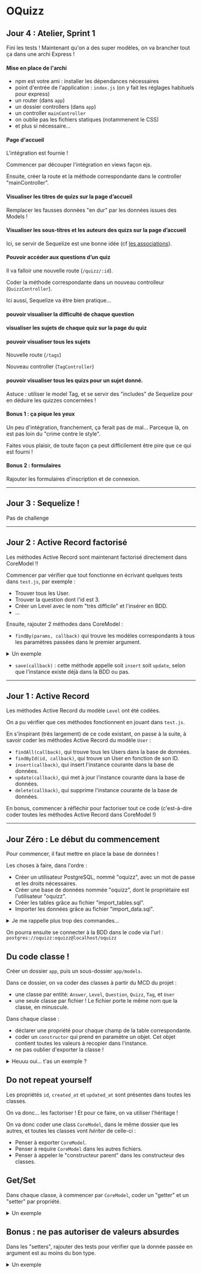 # OQuizz

## Jour 4 : Atelier, Sprint 1

Fini les tests ! Maintenant qu'on a des super modèles, on va brancher tout ça dans une archi Express !

#### Mise en place de l'archi
- npm est votre ami : installer les dépendances nécessaires
- point d'entrée de l'application : `index.js` (on y fait les réglages habituels pour express)
- un router (dans `app`)
- un dossier controllers (dans `app`)
- un controller `mainController`
- on oublie pas les fichiers statiques (notammenent le CSS)
- et plus si nécessaire...

#### Page d'accueil

L'intégration est fournie !

Commencer par découper l'intégration en views façon ejs.

Ensuite, créer la route et la méthode correspondante dans le controller "mainController".

#### Visualiser les titres de quizs sur la page d’accueil	

Remplacer les fausses données "en dur" par les données issues des Models !

#### Visualiser les sous-titres et les auteurs des quizs sur la page d’accueil

Ici, se servir de Sequelize est une bonne idée (cf [les associations](https://sequelize.org/master/manual/models-usage.html#eager-loading)).

#### Pouvoir accéder aux questions d’un quiz	

Il va falloir une nouvelle route (`/quizz/:id`).

Coder la méthode correspondante dans un nouveau controlleur (`QuizzController`).

Ici aussi, Sequelize va être bien pratique...

#### pouvoir visualiser la difficulté de chaque question	

#### visualiser les sujets de chaque quiz sur la page du quiz	

#### pouvoir visualiser tous les sujets	

Nouvelle route (`/tags`)

Nouveau controller (`TagController`)

#### pouvoir visualiser tous les quizs pour un sujet donné.

Astuce : utiliser le model Tag, et se servir des "includes" de Sequelize pour en déduire les quizzes concernées !

#### Bonus 1 : ça pique les yeux

Un peu d'intégration, franchement, ça ferait pas de mal... Parceque là, on est pas loin du "crime contre le style".

Faites vous plaisir, de toute façon ça peut difficilement être pire que ce qui est fourni !

#### Bonus 2 : formulaires

Rajouter les formulaires d'inscription et de connexion. 

---

## Jour 3 : Sequelize !

Pas de challenge

---

## Jour 2 : Active Record factorisé

Les méthodes Active Record sont maintenant factorisé directement dans CoreModel !!

Commencer par vérifier que tout fonctionne en écrivant quelques tests dans `test.js`, par exemple : 
- Trouver tous les User.
- Trouver la question dont l'id est 3.
- Créer un Level avec le nom "très difficile" et l'insérer en BDD.
- ...

Ensuite, rajouter 2 méthodes dans CoreModel : 
- `findBy(params, callback)` qui trouve les modèles correspondants à tous les paramètres passées dans le premier argument.
<details>
<summary>Un exemple</summary>

```js
Level.findBy({name:"difficile"}, callback); // trouve le(s) level(s) dont le nom est "difficile"
User.findBy({email: "michel@oclock.io"}, callback); // trouve le(s) user(s) dont l'email est "michel@oclock.io"
Tag.findBy({
  name: "Histoire",
  status: 1
}, callback); // trouve le(s) tag(s) dont le name est "Histoire" ET dont le status est 1.

```
</details>

- `save(callback)` : cette méthode appelle soit `insert` soit `update`, selon que l'instance existe déjà dans la BDD ou pas.

---

## Jour 1 : Active Record

Les méthodes Active Record du modèle `Level` ont été codées.

On a pu vérifier que ces méthodes fonctionnent en jouant dans `test.js`.

En s'inspirant (très largement) de ce code existant, on passe à la suite, à savoir coder les méthodes Active Record du modèle `User` : 
- `findAll(callback)`, qui trouve tous les Users dans la base de données.
- `findById(id, callback)`, qui trouve un User en fonction de son ID.
- `insert(callback)`, qui insert l'instance courante dans la base de données.
- `update(callback)`, qui met à jour l'instance courante dans la base de données.
- `delete(callback)`, qui supprime l'instance courante de la base de données.

En bonus, commencer à réfléchir pour factoriser tout ce code (c'est-à-dire coder toutes les méthodes Active Record dans CoreModel !)

---

## Jour Zéro : Le début du commencement

Pour commencer, il faut mettre en place la base de données !

Les choses à faire, dans l'ordre : 
- Créer un utilisateur PostgreSQL, nommé "oquizz", avec un mot de passe et les droits nécessaires.
- Créer une base de données nommée "oquizz", dont le propriétaire est l'utilisateur "oquizz".
- Créer les tables grâce au fichier "import_tables.sql".
- Importer les données grâce au fichier "import_data.sql".

<details>
<summary>Je me rappelle plus trop des commandes...</summary>

### Créer un utilisateur PostgreSQL, nommé "oquizz", avec un mot de passe et les droits nécessaires.
- d'abord se connecter à PostgreSQL en tant que "postgres": `sudo -i -u postgres`, puis `psql`
- puis créer l'utilisateur : `CREATE USER oquizz WITH LOGIN PASSWORD 'oquizz';`

### Créer une base de données nommée "oquizz", dont le propriétaire est l'utilisateur "oquizz".
- d'abord se connecter à PostgreSQL en tant que "postgres" (si c'est pas déjà fait): `sudo -i -u postgres`, puis `psql` 
- puis créer l'utilisateur : `CREATE DATABASE oquizz OWNER oquizz;`

### Créer les tables grâce au fichier "import_tables.sql".
- `psql -U oquizz -f data/import_tables.sql`

### Importer les données grâce au fichier "import_data.sql".
- `psql -U oquizz -f data/import_data.sql`

</details>

On pourra ensuite se connecter à la BDD dans le code via l'url : `postgres://oquizz:oquizz@localhost/oquizz`

## Du code classe !

Créer un dossier `app`, puis un sous-dossier `app/models`.

Dans ce dossier, on va coder des classes à partir du MCD du projet : 
- une classe par entité: `Answer`, `Level`, `Question`, `Quizz`, `Tag`, et `User`
- une seule classe par fichier ! Le fichier porte le même nom que la classe, en minuscule.

Dans chaque classe : 
- déclarer une propriété pour chaque champ de la table correspondante.
- coder un `constructor` qui prend en paramètre un objet. Cet objet contient toutes les valeurs à recopier dans l'instance.
- ne pas oublier d'exporter la classe !

<details>
<summary>Heuuu oui... t'as un exemple ?</summary>

Le but, c'est d'arriver à faire ça : 
```js

const monTag = new Tag({
  name: "un super tag",
  status: 1
});
```

On devrait donc avoir un truc dans ce genre : 
```js
class Tag {
  constructor(obj) {
    this.name = obj.name;
    this.status = obj.status;
  }
};
```
</details>

## Do not repeat yourself

Les propriétés `id`, `created_at` et `updated_at` sont présentes dans toutes les classes.

On va donc... les factoriser ! Et pour ce faire, on va utiliser l'héritage !

On va donc coder une class `CoreModel`, dans le même dossier que les autres, et toutes les classes vont _hériter_ de celle-ci : 
- Penser à exporter `CoreModel`.
- Penser à require `CoreModel` dans les autres fichiers.
- Penser à appeler le "constructeur parent" dans les constructeur des classes.

## Get/Set

Dans chaque classe, à commencer par `CoreModel`, coder un "getter" et un "setter" par propriété.

<details>
<summary>Un exemple </summary>

```js
class CoreModel {
  id;

  getId() {
    return this.id;
  };

  setId(value) {
    this.id = value;
  };
};
```
</details>

## Bonus : ne pas autoriser de valeurs absurdes

Dans les "setters", rajouter des tests pour vérifier que la donnée passée en argument est au moins du bon type.

<details>
<summary>Un exemple</summary>

```js
class CoreModel {
  id;

  setId(value) {
    if( typeof value !== 'number') {
      throw Error("CoreModel.id must be a number !");
      // on "lève" une erreur => ça arrête tout !
    }
    this.id = value;
  }
};
```
</details>

